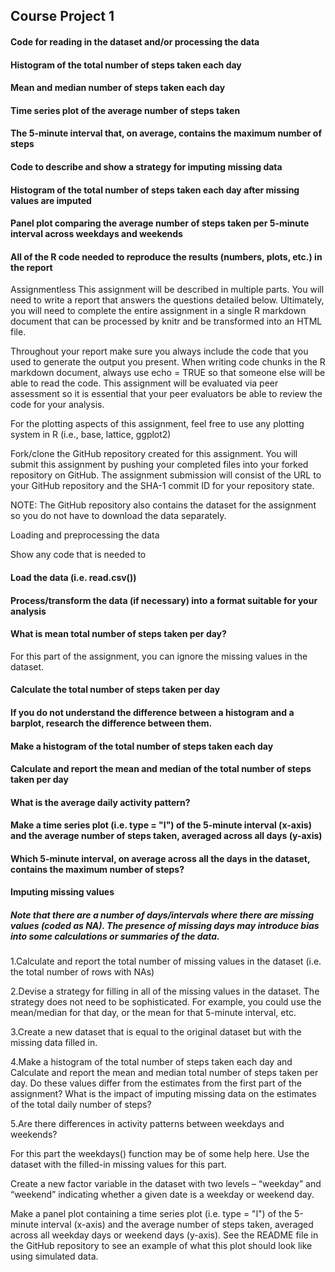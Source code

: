 ## Course Project 1

#### Code for reading in the dataset and/or processing the data
#### Histogram of the total number of steps taken each day
#### Mean and median number of steps taken each day
#### Time series plot of the average number of steps taken
#### The 5-minute interval that, on average, contains the maximum number of steps
#### Code to describe and show a strategy for imputing missing data
#### Histogram of the total number of steps taken each day after missing values are imputed
#### Panel plot comparing the average number of steps taken per 5-minute interval across weekdays and weekends
#### All of the R code needed to reproduce the results (numbers, plots, etc.) in the report


Assignmentless 
This assignment will be described in multiple parts. You will need to write a report that answers the questions detailed below. Ultimately, you will need to complete the entire assignment in a single R markdown document that can be processed by knitr and be transformed into an HTML file.

Throughout your report make sure you always include the code that you used to generate the output you present. When writing code chunks in the R markdown document, always use echo = TRUE so that someone else will be able to read the code. This assignment will be evaluated via peer assessment so it is essential that your peer evaluators be able to review the code for your analysis.

For the plotting aspects of this assignment, feel free to use any plotting system in R (i.e., base, lattice, ggplot2)

Fork/clone the GitHub repository created for this assignment. You will submit this assignment by pushing your completed files into your forked repository on GitHub. The assignment submission will consist of the URL to your GitHub repository and the SHA-1 commit ID for your repository state.

NOTE: The GitHub repository also contains the dataset for the assignment so you do not have to download the data separately.

Loading and preprocessing the data

Show any code that is needed to

#### Load the data (i.e. read.csv())
#### Process/transform the data (if necessary) into a format suitable for your analysis
#### What is mean total number of steps taken per day?

For this part of the assignment, you can ignore the missing values in the dataset.

#### Calculate the total number of steps taken per day
#### If you do not understand the difference between a histogram and a barplot, research the difference between them. 
#### Make a histogram of the total number of steps taken each day
#### Calculate and report the mean and median of the total number of steps taken per day
#### What is the average daily activity pattern? 
#### Make a time series plot (i.e. type = "l") of the 5-minute interval (x-axis) and the average number of steps taken, averaged across all days (y-axis)
#### Which 5-minute interval, on average across all the days in the dataset, contains the maximum number of steps?

#### Imputing missing values

##### Note that there are a number of days/intervals where there are missing values (coded as NA). The presence of missing days may introduce bias into some calculations or summaries of the data.

1.Calculate and report the total number of missing values in the dataset (i.e. the total number of rows with NAs)

2.Devise a strategy for filling in all of the missing values in the dataset. The strategy does not need to be sophisticated. For example, you could use the mean/median for that day, or the mean for that 5-minute interval, etc.

3.Create a new dataset that is equal to the original dataset but with the missing data filled in.

4.Make a histogram of the total number of steps taken each day and Calculate and report the mean and median total number of steps taken per day. Do these values differ from the estimates from the first part of the assignment? What is the impact of imputing missing data on the estimates of the total daily number of steps?

5.Are there differences in activity patterns between weekdays and weekends?

For this part the weekdays() function may be of some help here. Use the dataset with the filled-in missing values for this part.

Create a new factor variable in the dataset with two levels – “weekday” and “weekend” indicating whether a given date is a weekday or weekend day.

Make a panel plot containing a time series plot (i.e. type = "l") of the 5-minute interval (x-axis) and the average number of steps taken, averaged across all weekday days or weekend days (y-axis). See the README file in the GitHub repository to see an example of what this plot should look like using simulated data.
